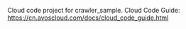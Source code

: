 Cloud code project for crawler_sample. Cloud Code Guide: https://cn.avoscloud.com/docs/cloud_code_guide.html